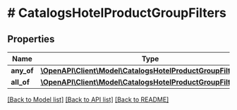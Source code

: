 # # CatalogsHotelProductGroupFilters

## Properties

Name | Type | Description | Notes
------------ | ------------- | ------------- | -------------
**any_of** | [**\OpenAPI\Client\Model\CatalogsHotelProductGroupFilterKeys[]**](CatalogsHotelProductGroupFilterKeys.md) |  |
**all_of** | [**\OpenAPI\Client\Model\CatalogsHotelProductGroupFilterKeys[]**](CatalogsHotelProductGroupFilterKeys.md) |  |

[[Back to Model list]](../../README.md#models) [[Back to API list]](../../README.md#endpoints) [[Back to README]](../../README.md)
